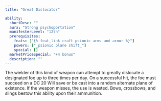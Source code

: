 ```yaml
---
title: "Great Dislocator"

ability:
  shortDesc: ""
  aura: "Strong psychoportation"
  manifesterLevel: "12th"
  prerequisites:
    feats: ["{% feat_link craft-psionic-arms-and-armor %}"]
    powers: ["_psionic plane shift_"]
    special: []
  marketPriceSpecial: "+4 bonus"
  description: ""
---
```

The wielder of this kind of weapon can attempt to greatly dislocate a designated foe up to three times per day. On a successful hit, the foe must succeed on a DC 20 Will save or be cast into a random alternate plane of existence. If the weapon misses, the use is wasted. Bows, crossbows, and slings bestow this ability upon their ammunition.



